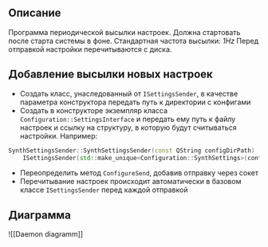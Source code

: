 ## Описание

Программа периодической высылки настроек. 
Должна стартовать после старта системы в фоне.
Стандартная частота высылки: *1Hz*
Перед отправкой настройки перечитываются с диска.
## Добавление высылки новых настроек

- Создать класс, унаследованный от `ISettingsSender`, в качестве параметра конструктора передать путь к директории с конфигами
- Создать в конструкторе экземпляр класса `Configuration::SettingsInterface` и передать ему путь к файлу настроек и ссылку на структуру, в которую будут считываться настройки. Например:

```cpp
SynthSettingsSender::SynthSettingsSender(const QString configDirPath) :
    ISettingsSender(std::make_unique<Configuration::SynthSettings>(configDirPath + "SynthSettings.set", &_settingsData)) { }
```

- Переопределить метод `ConfigureSend`, добавив отправку через сокет
- Перечитывание настроек происходит автоматически в базовом классе `ISettingsSender` перед каждой отправкой
## Диаграмма

![[Daemon diagramm]]